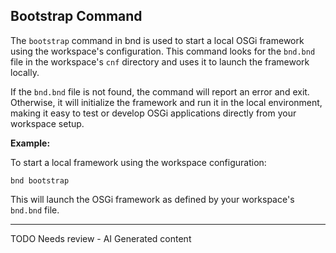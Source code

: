 ## Bootstrap Command

The `bootstrap` command in bnd is used to start a local OSGi framework using the workspace's configuration. This command looks for the `bnd.bnd` file in the workspace's `cnf` directory and uses it to launch the framework locally.

If the `bnd.bnd` file is not found, the command will report an error and exit. Otherwise, it will initialize the framework and run it in the local environment, making it easy to test or develop OSGi applications directly from your workspace setup.

**Example:**

To start a local framework using the workspace configuration:

```
bnd bootstrap
```

This will launch the OSGi framework as defined by your workspace's `bnd.bnd` file.


---
TODO Needs review - AI Generated content